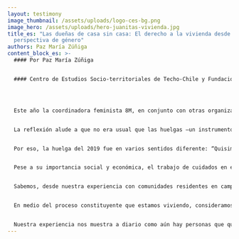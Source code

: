 ```yaml
---
layout: testimony
image_thumbnail: /assets/uploads/logo-ces-bg.png
image_hero: /assets/uploads/hero-juanitas-vivienda.jpg
title_es: "Las dueñas de casa sin casa: El derecho a la vivienda desde una
  perspectiva de género"
authors: Paz María Zúñiga
content_block_es: >-
  #### Por Paz María Zúñiga


  #### Centro de Estudios Socio-territoriales de Techo-Chile y Fundación Vivienda




  Este año la coordinadora feminista 8M, en conjunto con otras organizaciones, publicó un libro que relata, a modo de memoria, el extenso, arduo y continuo trabajo detrás de la organización de las mujeres en la reconstrucción del actual movimiento feminista chileno, que vino a posicionarse desde el 2018 bajo la demanda general de una sociedad donde los derechos sociales de las mujeres no estén condicionados por el género ni ninguna otra categoría que se le intersecte. En uno de los textos, Daniela Saéz, quien fue vocera de luchas de pobladoras y territorios durante la Huelga del 2019 y también integrante de un comité de allegados del Movimiento de Pobladores y Pobladoras en Lucha (MPL) cuenta desde su experiencia en el Primer Encuentro de las que Luchan (2018), cómo se fueron conformando y organizando los contenidos políticos que dieron paso a la primera huelga feminista de mujeres el 2019. En su relato, plantea una pregunta que en ese entonces guio la discusión de las asambleas y que refleja muy bien la desigual distribución de los derechos sociales y políticos de las mujeres en los territorios, y es: ¿pueden hacer huelga las dueñas de casa SIN casa?


  La reflexión alude a que no era usual que las huelgas –un instrumento históricamente levantado por los y las trabajadores/as desde sus gremios– fuesen impulsadas desde los territorios y poblaciones. Cuenta Daniela, que en la discusión existía conciencia de que las mujeres eran trabajadoras fundamentales –y precarizadas– ya que “contribuyen y producen la economía, pues son quienes realizan las labores de cuidados, alimentación, higiene, educación, crianza, entre otras”, y desde ahí se movilizaron. 


  Por eso, la huelga del 2019 fue en varios sentidos diferente: “Quisimos llegar a todas las mujeres: aquellas con una relación contractual que perciben un salario miserable por su fuerza laboral, aquellas sin relación contractual que se desempeñan en el ámbito informal sin derechos laborales, sin descansos, y aquellas que trabajan en el hogar, las dueñas de casa sin casa que generan plusvalía pura”. 


  Pese a su importancia social y económica, el trabajo de cuidados en el hogar aún no está reconocido como tal y, por consiguiente, no se rige bajo las normas que regulan las condiciones laborales (como la remuneración, los tiempos de descanso, etc.) de los trabajos formales. Esto representa sin duda una parte de la desigualdad de género y es que sobre quienes –social y culturalmente– ha caído la responsabilidad de cuidar es en las mujeres. 


  Sabemos, desde nuestra experiencia con comunidades residentes en campamentos, que, en contextos de pobreza y exclusión social, el trabajo de cuidados que se desarrolla tanto en los barrios (en forma de organización comunitaria) como a escala de hogares (al interior de las viviendas) es liderado por mujeres. Sobre esto último, evidenciamos que el problema de “lo habitacional” -que tanto las políticas públicas estatales como la sociedad civil y las comunidades han buscado resolver incesantemente- está permeado por una cuestión estructural que lo define y tensiona: el acceso a la vivienda no es igual para todos y todas y en eso hay un componente de género que es fundamental comprender. Entonces, cuando nos preguntamos sobre el derecho (a huelga, a vivienda, etc.) “de las dueñas de casa sin casa” nos cuestionamos las posibilidades y oportunidades que tienen y/o han tenido las mujeres (de manera general y plural) de participar en el diseño y ejercicio de dichos derechos.


  En medio del proceso constituyente que estamos viviendo, consideramos fundamental repensar los derechos sociales existentes e incluir otros que en Chile no existen, como por ejemplo el Derecho a la Vivienda. De acuerdo con los estándares internacionales de derechos humanos, la vivienda es una necesidad humana esencial para la sostenibilidad de la vida ya que no sólo entrega cobijo, sino que además es el escenario en donde se desarrollan gran parte de las actividades cotidianas de las personas. Con todo, en Chile, la política urbana y habitacional carece de perspectiva de género, lo cual implica que la vivienda sea hasta ahora diseñada de forma estandarizada, sin considerar las diferencias y multiplicidad de necesidades de las personas. El resultado: viviendas pensadas para un tipo o ideal de familia, definida bajo una mirada hegemónica, constituida por un padre benefactor, una madre cuidadora e hijos beneficiarios, propiciando, por ejemplo, fenómenos de inadecuación habitacional y de urgencia como la violencia doméstica, cuya prevalencia es considerablemente mayor para mujeres. 


  Nuestra experiencia nos muestra a diario como aún hay personas que quedan excluidas del acceso a la vivienda –ya sea por medio de la adjudicación de programas estatales o a través de métodos bancarios– y, en ese sentido, es primordial no sólo que el derecho sea garantizado por igual para todos y todas, sino que junto a él exista un sistema social robusto que resguarde y vele porque nadie más quede marginado o marginada. Sin duda la inclusión del Derecho a la Vivienda en la Constitución es una oportunidad para mejorar la vida de las personas. Pero, para lograrlo, se requiere de la participación de todos y todas en su proceso y de las mujeres en particular, en tanto las involucre –a todas, independiente de sus diferencias sociales– como actoras claves en la definición del derecho, tomando, por supuesto los criterios y estándares internacionales, pero esencialmente sus propias definiciones de lo que, en adelante, entenderemos por digno y adecuado.
---
```

